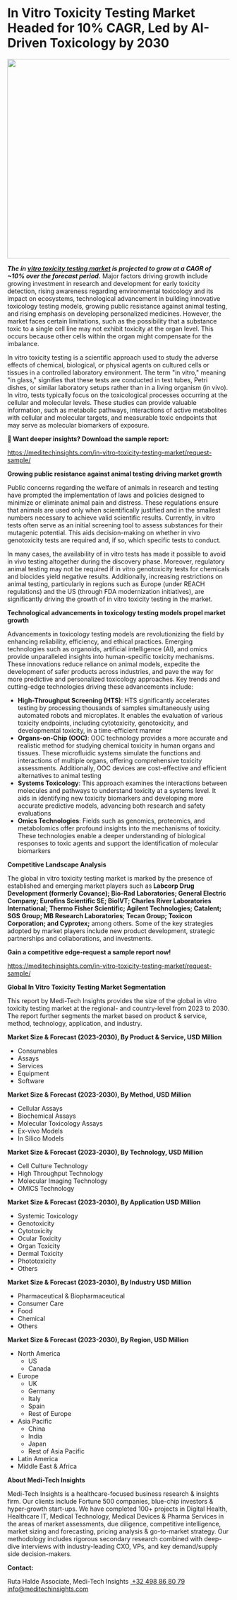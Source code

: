 <H1> In Vitro Toxicity Testing Market Headed for 10% CAGR, Led by AI-Driven Toxicology by 2030 </H1>
<img class="alignnone size-full wp-image-1542" src="http://dailyinvestorhub.com/wp-content/uploads/2025/03/In-Vitro-Toxicity-Testing-Market.png" alt="" width="793" height="451" />

<strong><em>The in </em></strong><a href="https://meditechinsights.com/in-vitro-toxicity-testing-market/"><strong><em>vitro toxicity testing market</em></strong></a><strong><em> is projected to grow at a CAGR of ~10% over the forecast period.</em></strong> Major factors driving growth include growing investment in research and development for early toxicity detection, rising awareness regarding environmental toxicology and its impact on ecosystems, technological advancement in building innovative toxicology testing models, growing public resistance against animal testing, and rising emphasis on developing personalized medicines. However, the market faces certain limitations, such as the possibility that a substance toxic to a single cell line may not exhibit toxicity at the organ level. This occurs because other cells within the organ might compensate for the imbalance.

In vitro toxicity testing is a scientific approach used to study the adverse effects of chemical, biological, or physical agents on cultured cells or tissues in a controlled laboratory environment. The term "in vitro," meaning "in glass," signifies that these tests are conducted in test tubes, Petri dishes, or similar laboratory setups rather than in a living organism (in vivo). In vitro, tests typically focus on the toxicological processes occurring at the cellular and molecular levels. These studies can provide valuable information, such as metabolic pathways, interactions of active metabolites with cellular and molecular targets, and measurable toxic endpoints that may serve as molecular biomarkers of exposure.

<strong>🔗 Want deeper insights? Download the sample report: </strong>

<a href="https://meditechinsights.com/in-vitro-toxicity-testing-market/request-sample/">https://meditechinsights.com/in-vitro-toxicity-testing-market/request-sample/</a>

<strong>Growing public resistance against animal testing driving market growth</strong>

Public concerns regarding the welfare of animals in research and testing have prompted the implementation of laws and policies designed to minimize or eliminate animal pain and distress. These regulations ensure that animals are used only when scientifically justified and in the smallest numbers necessary to achieve valid scientific results. Currently, in vitro tests often serve as an initial screening tool to assess substances for their mutagenic potential. This aids decision-making on whether in vivo genotoxicity tests are required and, if so, which specific tests to conduct.

In many cases, the availability of in vitro tests has made it possible to avoid in vivo testing altogether during the discovery phase. Moreover, regulatory animal testing may not be required if in vitro genotoxicity tests for chemicals and biocides yield negative results. Additionally, increasing restrictions on animal testing, particularly in regions such as Europe (under REACH regulations) and the US (through FDA modernization initiatives), are significantly driving the growth of in vitro toxicity testing in the market.

<strong>Technological advancements in toxicology testing models propel market growth</strong>

Advancements in toxicology testing models are revolutionizing the field by enhancing reliability, efficiency, and ethical practices. Emerging technologies such as organoids, artificial intelligence (AI), and omics provide unparalleled insights into human-specific toxicity mechanisms. These innovations reduce reliance on animal models, expedite the development of safer products across industries, and pave the way for more predictive and personalized toxicology approaches. Key trends and cutting-edge technologies driving these advancements include:
<ul>
 	<li><strong>High-Throughput Screening (HTS)</strong>: HTS significantly accelerates testing by processing thousands of samples simultaneously using automated robots and microplates. It enables the evaluation of various toxicity endpoints, including cytotoxicity, genotoxicity, and developmental toxicity, in a time-efficient manner</li>
 	<li><strong>Organs-on-Chip (OOC)</strong>: OOC technology provides a more accurate and realistic method for studying chemical toxicity in human organs and tissues. These microfluidic systems simulate the functions and interactions of multiple organs, offering comprehensive toxicity assessments. Additionally, OOC devices are cost-effective and efficient alternatives to animal testing</li>
 	<li><strong>Systems Toxicology</strong>: This approach examines the interactions between molecules and pathways to understand toxicity at a systems level. It aids in identifying new toxicity biomarkers and developing more accurate predictive models, advancing both research and safety evaluations</li>
 	<li><strong>Omics Technologies</strong>: Fields such as genomics, proteomics, and metabolomics offer profound insights into the mechanisms of toxicity. These technologies enable a deeper understanding of biological responses to toxic agents and support the identification of molecular biomarkers</li>
</ul>
<strong>Competitive Landscape Analysis</strong>

The global in vitro toxicity testing market is marked by the presence of established and emerging market players such as<strong> Labcorp Drug Development (formerly Covance); Bio-Rad Laboratories; General Electric Company; Eurofins Scientific SE; BioIVT; Charles River Laboratories International; Thermo Fisher Scientific; Agilent Technologies; Catalent; SGS Group; MB Research Laboratories</strong>; <strong>Tecan Group; Toxicon Corporation; and Cyprotex;</strong> among others. Some of the key strategies adopted by market players include new product development, strategic partnerships and collaborations, and investments.

<strong>Gain a competitive edge-request a sample report now!</strong><strong> </strong>

<a href="https://meditechinsights.com/in-vitro-toxicity-testing-market/request-sample/">https://meditechinsights.com/in-vitro-toxicity-testing-market/request-sample/</a>

<strong>Global In Vitro Toxicity Testing Market Segmentation</strong>

This report by Medi-Tech Insights provides the size of the global in vitro toxicity testing market at the regional- and country-level from 2023 to 2030. The report further segments the market based on product &amp; service, method, technology, application, and industry.

<strong>Market Size &amp; Forecast (2023-2030), By Product &amp; Service, USD Million</strong>
<ul>
 	<li>Consumables</li>
 	<li>Assays</li>
 	<li>Services</li>
 	<li>Equipment</li>
 	<li>Software</li>
</ul>
<strong>Market Size &amp; Forecast (2023-2030), By Method, USD Million</strong>
<ul>
 	<li>Cellular Assays</li>
 	<li>Biochemical Assays</li>
 	<li>Molecular Toxicology Assays</li>
 	<li>Ex-vivo Models</li>
 	<li>In Silico Models</li>
</ul>
<strong>Market Size &amp; Forecast (2023-2030), By Technology, USD Million</strong>
<ul>
 	<li>Cell Culture Technology</li>
 	<li>High Throughput Technology</li>
 	<li>Molecular Imaging Technology</li>
 	<li>OMICS Technology</li>
</ul>
<strong>Market Size &amp; Forecast (2023-2030), By Application USD Million</strong>
<ul>
 	<li>Systemic Toxicology</li>
 	<li>Genotoxicity</li>
 	<li>Cytotoxicity</li>
 	<li>Ocular Toxicity</li>
 	<li>Organ Toxicity</li>
 	<li>Dermal Toxicity</li>
 	<li>Phototoxicity</li>
 	<li>Others</li>
</ul>
<strong>Market Size &amp; Forecast (2023-2030), By Industry USD Million</strong>
<ul>
 	<li>Pharmaceutical &amp; Biopharmaceutical</li>
 	<li>Consumer Care</li>
 	<li>Food</li>
 	<li>Chemical</li>
 	<li>Others</li>
</ul>
<strong>Market Size &amp; Forecast (2023-2030), By Region, USD Million</strong>
<ul>
 	<li>North America
<ul>
 	<li>US</li>
 	<li>Canada</li>
</ul>
</li>
 	<li>Europe
<ul>
 	<li>UK</li>
 	<li>Germany</li>
 	<li>Italy</li>
 	<li>Spain</li>
 	<li>Rest of Europe</li>
</ul>
</li>
 	<li>Asia Pacific
<ul>
 	<li>China</li>
 	<li>India</li>
 	<li>Japan</li>
 	<li>Rest of Asia Pacific</li>
</ul>
</li>
 	<li>Latin America</li>
 	<li>Middle East &amp; Africa</li>
</ul>
<strong>About Medi-Tech Insights</strong>

Medi-Tech Insights is a healthcare-focused business research &amp; insights firm. Our clients include Fortune 500 companies, blue-chip investors &amp; hyper-growth start-ups. We have completed 100+ projects in Digital Health, Healthcare IT, Medical Technology, Medical Devices &amp; Pharma Services in the areas of market assessments, due diligence, competitive intelligence, market sizing and forecasting, pricing analysis &amp; go-to-market strategy. Our methodology includes rigorous secondary research combined with deep-dive interviews with industry-leading CXO, VPs, and key demand/supply side decision-makers.

<strong>Contact:</strong>

Ruta Halde
Associate, Medi-Tech Insights
<u> +32 498 86 80 79
</u><a href="mailto:info@meditechinsights.com">info@meditechinsights.com</a>
